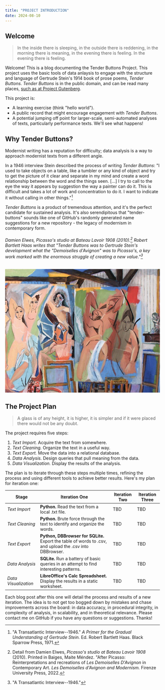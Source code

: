 ```yaml
---
title: "PROJECT INTRODUCTION"
date: 2024-08-10
---
```


## Welcome

> In the inside there is sleeping, in the outside there is reddening, in the morning there is meaning, in the evening there is feeling. In the evening there is feeling.

Welcome! This is a blog documenting the Tender Buttons Project. This project uses the basic tools of data anlaysis to engage with the structure and language of Gertrude Stein's 1914 book of prose poems, *Tender Buttons*. *Tender Buttons* is in the public domain, and can be read many places, [such as at Project Gutenberg](https://www.gutenberg.org/files/15396/15396-h/15396-h.htm).

This project is: 
 - A learning exercise (think "hello world").
 - A public record that might encourage engagement with *Tender Buttons*.
 - A potential jumping off point for larger-scale, semi-automated analyses of texts, particularly performance texts. We'll see what happens! 

## Why Tender Buttons?

Modernist writing has a reputation for difficulty; data analysis is a way to approach modernist texts from a different angle. 

In a 1946 interview Stein described the process of writing *Tender Buttons*: "I used to take objects on a table, like a tumbler or any kind of object and try to get the picture of it clear and separate in my mind and create a word relationship between the word and the things seen. [...] I try to call to the eye the way it appears by suggestion the way a painter can do it. This is difficult and takes a lot of work and concentration to do it. I want to indicate it without calling in other things."[^1] 

*Tender Buttons* is a product of tremendous attention, and it's the perfect candidate for sustained analysis. It's also serendipitous that "tender-buttons" sounds like one of GitHub's randomly generated name suggestions for a new repository - the legacy of modernism in contemporary form. 

###### Damien Elwes, *Picasso's studio at Bateau Lavoir 1908* (2010).[^2] Robert Bartlett Haas writes that "*Tender Buttons* was to Gertrude Stein's development what the "Demoiselles d'Avignon" was to Picasso's, a key work marked with the enormous struggle of creating a new value."[^3]
![DamienElwes2010](../Images/DamienElwes2010.png) 

## The Project Plan

> A glass is of any height, it is higher, it is simpler and if it were placed there would not be any doubt. 

The project requires five steps:
1. *Text Import.* Acquire the text from somewhere.
2. *Text Cleaning.* Organize the text in a useful way.
3. *Text Export.* Move the data into a relational database.
4. *Data Analysis.* Design queries that pull meaning from the data.
5. *Data Visualization.* Display the results of the analysis. 

The plan is to iterate through these steps multiple times, refining the process and using different tools to achieve better results. Here's my plan for iteration one: 

| Stage      | Iteration One | Iteration Two | Iteration Three |
| ----------- | ----------- | ----------- | ----------- | 
| *Text Import*      | **Python.** Read the text from a local .txt file.   | TBD | TBD |
| *Text Cleaning*   | **Python.** Brute force through the text to identify and organize the words.   | TBD | TBD |
| *Text Export*   | **Python, DBBrowser for SQLite.** Export the table of words to .csv, and upload the .csv into DBBrowser. | TBD | TBD |
| *Data Analysis*   | **SQLite.** Run a battery of basic queries in an attempt to find interesting patterns. | TBD | TBD |
| *Data Visualization*   | **LibreOffice's Calc Spreadsheet.** Display the results in a static worksheet.   | TBD | TBD |

Each blog post after this one will detail the process and results of a new iteration. The idea is to not get too bogged down by mistakes and chase improvements across the board: in data accuracy, in procedural integrity, in complexity of analysis, in scalability, and in theoretical relevance. Please contact me on GitHub if you have any questions or suggestions. Thanks! 

[^1]: "A Transatlantic Interview--1946." *A Primer for the Gradual Understanding of Gertrude Stein.* Ed. Robert Bartlett Haas. Black Sparrow Press, 1971. 

[^2]: Detail from Damien Elwes, *Picasso's studio at Bateau Lavoir 1908* (2010). Printed in Baiges, Maite Méndez. "After Picasso: Reinterpretations and recreations of *Les Demoiselles D'Avignon* in Contemporary Art. *Les Demoiselles d'Avignon and Modernism.* Firenze University Press, 2022.

[^3]: "A Transatlantic Interview--1946."  
